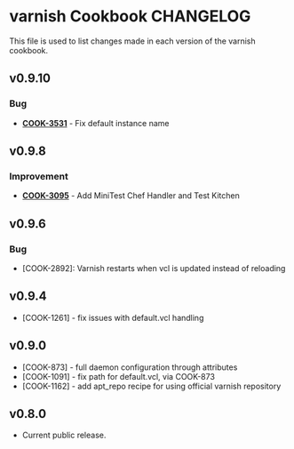 varnish Cookbook CHANGELOG
==========================
This file is used to list changes made in each version of the varnish cookbook.


v0.9.10
-------
### Bug
- **[COOK-3531](https://tickets.opscode.com/browse/COOK-3531)** - Fix default instance name


v0.9.8
------
### Improvement
- **[COOK-3095](https://tickets.opscode.com/browse/COOK-3095)** - Add MiniTest Chef Handler and Test Kitchen

v0.9.6
------
### Bug
- [COOK-2892]: Varnish restarts when vcl is updated instead of reloading

v0.9.4
------
- [COOK-1261] - fix issues with default.vcl handling

v0.9.0
------
- [COOK-873] - full daemon configuration through attributes
- [COOK-1091] - fix path for default.vcl, via COOK-873
- [COOK-1162] - add apt_repo recipe for using official varnish repository

v0.8.0
------
- Current public release.

